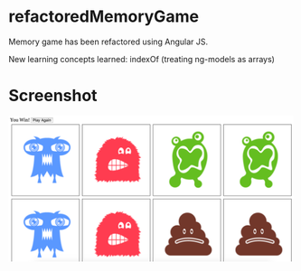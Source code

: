 # refactoredMemoryGame

Memory game has been refactored using Angular JS.

New learning concepts learned: indexOf (treating ng-models as arrays)

# Screenshot
![screenshot](screenshot.png)
